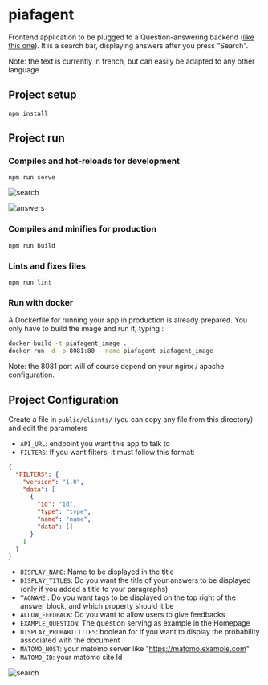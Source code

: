 # piafagent

Frontend application to be plugged to a Question-answering backend ([like this one](https://github.com/deepset-ai/haystack)). It is a search bar, displaying  answers after you press "Search".  

Note: the text is currently in french, but can easily be adapted to any other language.  

## Project setup

```
npm install
```

## Project run

### Compiles and hot-reloads for development

```
npm run serve
```

![search](/public/search_bar.png)

![answers](/public/answers.png)

### Compiles and minifies for production

```
npm run build
```

### Lints and fixes files

```
npm run lint
```

### Run with docker

A Dockerfile for running your app in production is already prepared. You only have to build the image and run it, typing :

```bash
docker build -t piafagent_image .
docker run -d -p 8081:80 --name piafagent piafagent_image
```

Note: the 8081 port will of course depend on your nginx / apache configuration.

## Project Configuration

Create a file in `public/clients/` (you can copy any file from this directory) and edit the parameters

* `API_URL`: endpoint you want this app to talk to
* `FILTERS`: If you want filters, it must follow this format:

```json
{
  "FILTERS": {
    "version": "1.0",
    "data": [
      {
        "id": "id",
        "type": "type",
        "name": "name",
        "data": []
      }
    ]
  }
}
```

* `DISPLAY_NAME`: Name to be displayed in the title
* `DISPLAY_TITLES`: Do you want the title of your answers to be displayed (only if you added a title to your
  paragraphs)   
*  `TAGNAME` : Do you want tags to be displayed on the top right of the answer block, and which property should it be  
* `ALLOW_FEEDBACK`: Do you want to allow users to give feedbacks
* `EXAMPLE_QUESTION`: The question serving as example in the Homepage  
* `DISPLAY_PROBABILITIES`: boolean for if you want to display the probability associated with the document
* `MATOMO_HOST`: your matomo server like "https://matomo.example.com"
* `MATOMO_ID`: your matomo site Id

![search](/public/filters.png)
